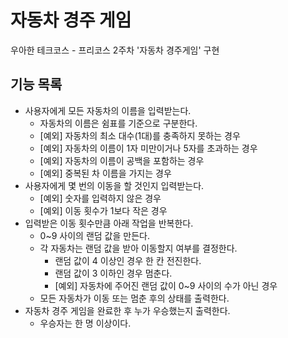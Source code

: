 # 자동차 경주 게임
우아한 테크코스 - 프리코스 2주차 '자동차 경주게임' 구현

## 기능 목록
 - 사용자에게 모든 자동차의 이름을 입력받는다.
   - 자동차의 이름은 쉼표를 기준으로 구분한다.
   - [예외] 자동차의 최소 대수(1대)를 충족하지 못하는 경우
   - [예외] 자동차의 이름이 1자 미만이거나 5자를 초과하는 경우
   - [예외] 자동차의 이름이 공백을 포함하는 경우
   - [예외] 중복된 차 이름을 가지는 경우
 - 사용자에게 몇 번의 이동을 할 것인지 입력받는다.
   - [예외] 숫자를 입력하지 않은 경우
   - [예외] 이동 횟수가 1보다 작은 경우
 - 입력받은 이동 횟수만큼 아래 작업을 반복한다.
   - 0~9 사이의 랜덤 값을 만든다.
   - 각 자동차는 랜덤 값을 받아 이동할지 여부를 결정한다.
     - 랜덤 값이 4 이상인 경우 한 칸 전진한다.
     - 랜덤 값이 3 이하인 경우 멈춘다.
     - [예외] 자동차에 주어진 랜덤 값이 0~9 사이의 수가 아닌 경우
   - 모든 자동차가 이동 또는 멈춘 후의 상태를 출력한다.
 - 자동차 경주 게임을 완료한 후 누가 우승했는지 출력한다.
   - 우승자는 한 명 이상이다.
